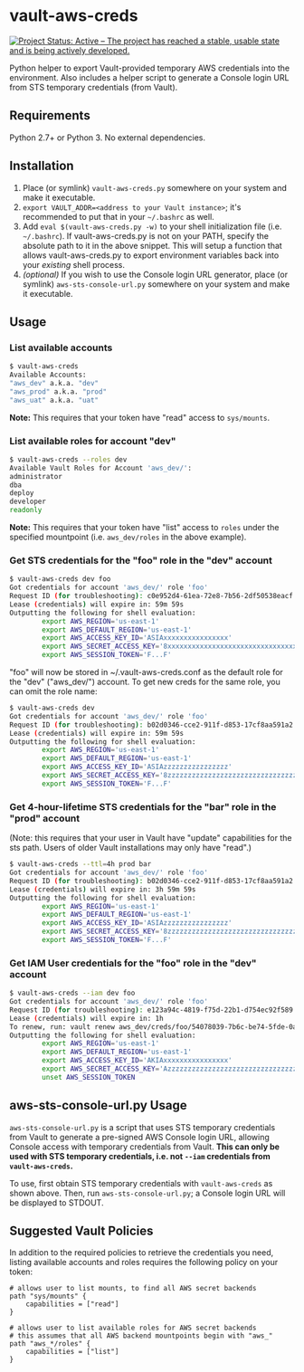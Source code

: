# vault-aws-creds

[![Project Status: Active – The project has reached a stable, usable state and is being actively developed.](http://www.repostatus.org/badges/latest/active.svg)](http://www.repostatus.org/#active)

Python helper to export Vault-provided temporary AWS credentials into the environment.
Also includes a helper script to generate a Console login URL from STS temporary credentials (from Vault).

## Requirements

Python 2.7+ or Python 3. No external dependencies.

## Installation

1. Place (or symlink) ``vault-aws-creds.py`` somewhere on your system and make it executable.
2. ``export VAULT_ADDR=<address to your Vault instance>``; it's recommended to
  put that in your ``~/.bashrc`` as well.
3. Add ``eval $(vault-aws-creds.py -w)`` to your shell initialization file (i.e. ``~/.bashrc``).
  If vault-aws-creds.py is not on your PATH, specify the absolute path to it in the
  above snippet. This will setup a function that allows vault-aws-creds.py to export environment
  variables back into your _existing_ shell process.
4. *(optional)* If you wish to use the Console login URL generator, place
  (or symlink) ``aws-sts-console-url.py`` somewhere on your system and make it
  executable.

## Usage

### List available accounts

```bash
$ vault-aws-creds
Available Accounts:
"aws_dev" a.k.a. "dev"
"aws_prod" a.k.a. "prod"
"aws_uat" a.k.a. "uat"
```

__Note:__ This requires that your token have "read" access to ``sys/mounts``.

### List available roles for account "dev"

```bash
$ vault-aws-creds --roles dev
Available Vault Roles for Account 'aws_dev/':
administrator
dba
deploy
developer
readonly
```

__Note:__ This requires that your token have "list" access to ``roles`` under the specified mountpoint (i.e. ``aws_dev/roles`` in the above example).

### Get STS credentials for the "foo" role in the "dev" account

```bash
$ vault-aws-creds dev foo
Got credentials for account 'aws_dev/' role 'foo'
Request ID (for troubleshooting): c0e952d4-61ea-72e8-7b56-2df50538eacf
Lease (credentials) will expire in: 59m 59s
Outputting the following for shell evaluation:
        export AWS_REGION='us-east-1'
        export AWS_DEFAULT_REGION='us-east-1'
        export AWS_ACCESS_KEY_ID='ASIAxxxxxxxxxxxxxxxx'
        export AWS_SECRET_ACCESS_KEY='8xxxxxxxxxxxxxxxxxxxxxxxxxxxxxxxxxxxxxxE'
        export AWS_SESSION_TOKEN='F...F'
```

"foo" will now be stored in ~/.vault-aws-creds.conf as the default role for the
"dev" ("aws_dev/") account. To get new creds for the same role, you can omit
the role name:

```bash
$ vault-aws-creds dev
Got credentials for account 'aws_dev/' role 'foo'
Request ID (for troubleshooting): b02d0346-cce2-911f-d853-17cf8aa591a2
Lease (credentials) will expire in: 59m 59s
Outputting the following for shell evaluation:
        export AWS_REGION='us-east-1'
        export AWS_DEFAULT_REGION='us-east-1'
        export AWS_ACCESS_KEY_ID='ASIAzzzzzzzzzzzzzzzz'
        export AWS_SECRET_ACCESS_KEY='8zzzzzzzzzzzzzzzzzzzzzzzzzzzzzzzzzzzzzzE'
        export AWS_SESSION_TOKEN='F...F'
```

### Get 4-hour-lifetime STS credentials for the "bar" role in the "prod" account

(Note: this requires that your user in Vault have "update" capabilities for the sts path. Users of older Vault installations may only have "read".)

```bash
$ vault-aws-creds --ttl=4h prod bar
Got credentials for account 'aws_dev/' role 'foo'
Request ID (for troubleshooting): b02d0346-cce2-911f-d853-17cf8aa591a2
Lease (credentials) will expire in: 3h 59m 59s
Outputting the following for shell evaluation:
        export AWS_REGION='us-east-1'
        export AWS_DEFAULT_REGION='us-east-1'
        export AWS_ACCESS_KEY_ID='ASIAzzzzzzzzzzzzzzzz'
        export AWS_SECRET_ACCESS_KEY='8zzzzzzzzzzzzzzzzzzzzzzzzzzzzzzzzzzzzzzE'
        export AWS_SESSION_TOKEN='F...F'
```

### Get IAM User credentials for the "foo" role in the "dev" account

```bash
$ vault-aws-creds --iam dev foo
Got credentials for account 'aws_dev/' role 'foo'
Request ID (for troubleshooting): e123a94c-4819-f75d-22b1-d754ec92f589
Lease (credentials) will expire in: 1h
To renew, run: vault renew aws_dev/creds/foo/54078039-7b6c-be74-5fde-0adb3b209317
Outputting the following for shell evaluation:
        export AWS_REGION='us-east-1'
        export AWS_DEFAULT_REGION='us-east-1'
        export AWS_ACCESS_KEY_ID='AKIAxxxxxxxxxxxxxxxx'
        export AWS_SECRET_ACCESS_KEY='AzzzzzzzzzzzzzzzzzzzzzzzzzzzzzzzzzzzzzzB'
        unset AWS_SESSION_TOKEN
```

## aws-sts-console-url.py Usage

``aws-sts-console-url.py`` is a script that uses STS temporary credentials
from Vault to generate a pre-signed AWS Console login URL, allowing Console
access with temporary credentials from Vault. **This can only be used with STS
temporary credentials, i.e. not ``--iam`` credentials from ``vault-aws-creds``.**

To use, first obtain STS temporary credentials with ``vault-aws-creds`` as shown
above. Then, run ``aws-sts-console-url.py``; a Console login URL will be displayed
to STDOUT.

## Suggested Vault Policies

In addition to the required policies to retrieve the credentials you need,
listing available accounts and roles requires the following policy on your token:

```
# allows user to list mounts, to find all AWS secret backends
path "sys/mounts" {
    capabilities = ["read"]
}

# allows user to list available roles for AWS secret backends
# this assumes that all AWS backend mountpoints begin with "aws_"
path "aws_*/roles" {
    capabilities = ["list"]
}
```
